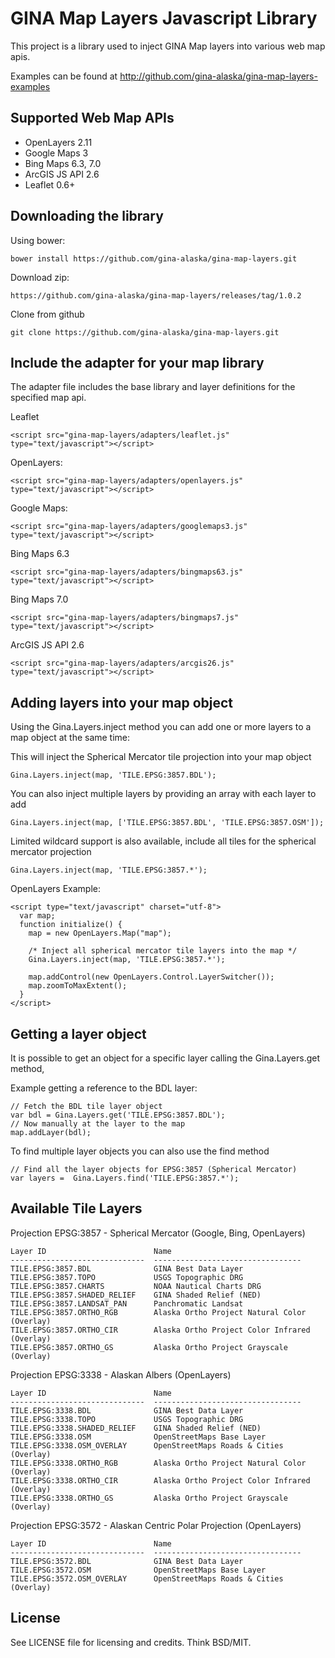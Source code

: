 GINA Map Layers Javascript Library
==================================

This project is a library used to inject GINA Map layers into various web map apis.

Examples can be found at http://github.com/gina-alaska/gina-map-layers-examples

Supported Web Map APIs
----------------------

* OpenLayers 2.11
* Google Maps 3
* Bing Maps 6.3, 7.0
* ArcGIS JS API 2.6
* Leaflet 0.6+

Downloading the library
-----------------------

Using bower:

    bower install https://github.com/gina-alaska/gina-map-layers.git
    
Download zip:

    https://github.com/gina-alaska/gina-map-layers/releases/tag/1.0.2
    
Clone from github

    git clone https://github.com/gina-alaska/gina-map-layers.git

Include the adapter for your map library
-------------------

The adapter file includes the base library and layer definitions for the specified map api.

  Leaflet

    <script src="gina-map-layers/adapters/leaflet.js" type="text/javascript"></script>   

  OpenLayers: 

    <script src="gina-map-layers/adapters/openlayers.js" type="text/javascript"></script>
    
  Google Maps: 

    <script src="gina-map-layers/adapters/googlemaps3.js" type="text/javascript"></script>
  
  Bing Maps 6.3
  
    <script src="gina-map-layers/adapters/bingmaps63.js" type="text/javascript"></script>
    
  Bing Maps 7.0

    <script src="gina-map-layers/adapters/bingmaps7.js" type="text/javascript"></script>
 
  ArcGIS JS API 2.6 

    <script src="gina-map-layers/adapters/arcgis26.js" type="text/javascript"></script>

Adding layers into your map object
--------------------------------------

Using the Gina.Layers.inject method you can add one or more layers to a map object at the same time:

This will inject the Spherical Mercator tile projection into your map object  
  
    Gina.Layers.inject(map, 'TILE.EPSG:3857.BDL');
  
You can also inject multiple layers by providing an array with each layer to add
  
    Gina.Layers.inject(map, ['TILE.EPSG:3857.BDL', 'TILE.EPSG:3857.OSM']);
    
Limited wildcard support is also available, include all tiles for the spherical mercator projection
  
    Gina.Layers.inject(map, 'TILE.EPSG:3857.*');

OpenLayers Example:

    <script type="text/javascript" charset="utf-8">
      var map;
      function initialize() {
        map = new OpenLayers.Map("map");

        /* Inject all spherical mercator tile layers into the map */
        Gina.Layers.inject(map, 'TILE.EPSG:3857.*');

        map.addControl(new OpenLayers.Control.LayerSwitcher());
        map.zoomToMaxExtent();        
      }
    </script>
    
Getting a layer object
----------------------

  It is possible to get an object for a specific layer calling the Gina.Layers.get method,
    
  Example getting a reference to the BDL layer:
  
    // Fetch the BDL tile layer object
    var bdl = Gina.Layers.get('TILE.EPSG:3857.BDL');
    // Now manually at the layer to the map
    map.addLayer(bdl);
    
  To find multiple layer objects you can also use the find method
  
    // Find all the layer objects for EPSG:3857 (Spherical Mercator)
    var layers =  Gina.Layers.find('TILE.EPSG:3857.*');
    
    
Available Tile Layers
---------------------

  Projection EPSG:3857 - Spherical Mercator (Google, Bing, OpenLayers)

    Layer ID                        Name
    ------------------------------  ---------------------------------
    TILE.EPSG:3857.BDL              GINA Best Data Layer
    TILE.EPSG:3857.TOPO             USGS Topographic DRG
    TILE.EPSG:3857.CHARTS           NOAA Nautical Charts DRG
    TILE.EPSG:3857.SHADED_RELIEF    GINA Shaded Relief (NED)
    TILE.EPSG:3857.LANDSAT_PAN      Panchromatic Landsat
    TILE.EPSG:3857.ORTHO_RGB        Alaska Ortho Project Natural Color (Overlay)
    TILE.EPSG:3857.ORTHO_CIR        Alaska Ortho Project Color Infrared (Overlay)
    TILE.EPSG:3857.ORTHO_GS         Alaska Ortho Project Grayscale (Overlay)
    
  Projection EPSG:3338 - Alaskan Albers (OpenLayers)

    Layer ID                        Name
    ------------------------------  ---------------------------------
    TILE.EPSG:3338.BDL              GINA Best Data Layer
    TILE.EPSG:3338.TOPO             USGS Topographic DRG
    TILE.EPSG:3338.SHADED_RELIEF    GINA Shaded Relief (NED)
    TILE.EPSG:3338.OSM              OpenStreetMaps Base Layer
    TILE.EPSG:3338.OSM_OVERLAY      OpenStreetMaps Roads & Cities (Overlay)
    TILE.EPSG:3338.ORTHO_RGB        Alaska Ortho Project Natural Color (Overlay)
    TILE.EPSG:3338.ORTHO_CIR        Alaska Ortho Project Color Infrared (Overlay)
    TILE.EPSG:3338.ORTHO_GS         Alaska Ortho Project Grayscale (Overlay)
    
  Projection EPSG:3572 - Alaskan Centric Polar Projection (OpenLayers)

    Layer ID                        Name
    ------------------------------  ---------------------------------
    TILE.EPSG:3572.BDL              GINA Best Data Layer
    TILE.EPSG:3572.OSM              OpenStreetMaps Base Layer
    TILE.EPSG:3572.OSM_OVERLAY      OpenStreetMaps Roads & Cities (Overlay)


License
-------

See LICENSE file for licensing and credits.  Think BSD/MIT.
